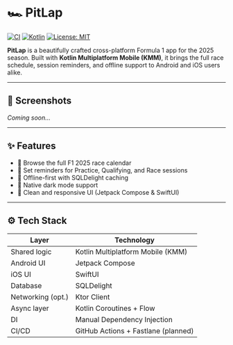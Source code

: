 # 🏎️ PitLap

[![CI](https://github.com/yourusername/pitlap/actions/workflows/ci.yml/badge.svg)](https://github.com/yourusername/pitlap/actions)
[![Kotlin](https://img.shields.io/badge/Kotlin-1.9.0-blue?logo=kotlin)](https://kotlinlang.org/)
[![License: MIT](https://img.shields.io/badge/License-MIT-yellow.svg)](./LICENSE)

**PitLap** is a beautifully crafted cross-platform Formula 1 app for the 2025 season. Built with **Kotlin Multiplatform Mobile (KMM)**, it brings the full race schedule, session reminders, and offline support to Android and iOS users alike.

---

## 📸 Screenshots

_Coming soon..._

---

## ✨ Features

- 📅 Browse the full F1 2025 race calendar
- 🔔 Set reminders for Practice, Qualifying, and Race sessions
- 💾 Offline-first with SQLDelight caching
- 🌙 Native dark mode support
- 🎯 Clean and responsive UI (Jetpack Compose & SwiftUI)

---

## ⚙️ Tech Stack

| Layer               | Technology                         |
|---------------------|-------------------------------------|
| Shared logic        | Kotlin Multiplatform Mobile (KMM)  |
| Android UI          | Jetpack Compose                    |
| iOS UI              | SwiftUI                            |
| Database            | SQLDelight                         |
| Networking (opt.)   | Ktor Client                        |
| Async layer         | Kotlin Coroutines + Flow           |
| DI                  | Manual Dependency Injection        |
| CI/CD               | GitHub Actions + Fastlane (planned)|


